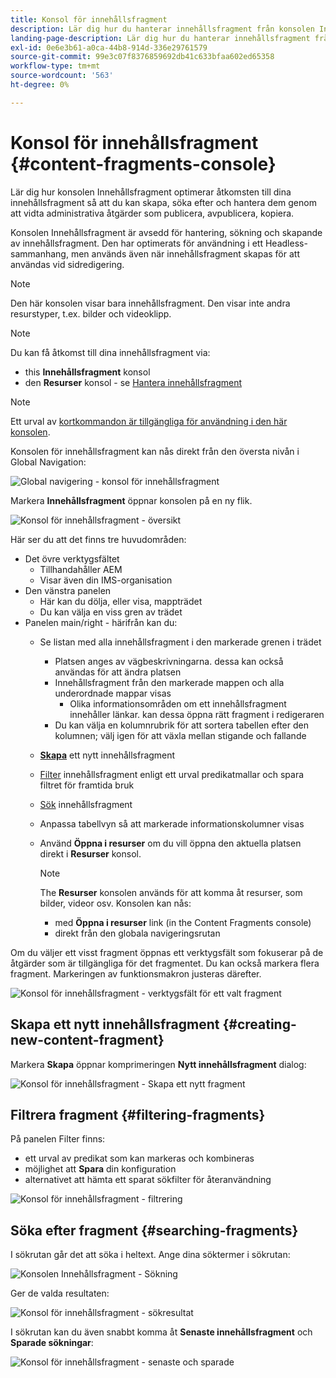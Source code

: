 ```yaml
---
title: Konsol för innehållsfragment
description: Lär dig hur du hanterar innehållsfragment från konsolen Innehållsfragment.
landing-page-description: Lär dig hur du hanterar innehållsfragment från konsolen Innehållsfragment som fokuserar på användning av innehållsfragment i stora volymer för Headless-fall, men som även används vid redigering av sidor.
exl-id: 0e6e3b61-a0ca-44b8-914d-336e29761579
source-git-commit: 99e3c07f8376859692db41c633bfaa602ed65358
workflow-type: tm+mt
source-wordcount: '563'
ht-degree: 0%

---
```


# Konsol för innehållsfragment  {#content-fragments-console}

Lär dig hur konsolen Innehållsfragment optimerar åtkomsten till dina innehållsfragment så att du kan skapa, söka efter och hantera dem genom att vidta administrativa åtgärder som publicera, avpublicera, kopiera.

Konsolen Innehållsfragment är avsedd för hantering, sökning och skapande av innehållsfragment. Den har optimerats för användning i ett Headless-sammanhang, men används även när innehållsfragment skapas för att användas vid sidredigering.

>[!NOTE]
>
>Den här konsolen visar bara innehållsfragment. Den visar inte andra resurstyper, t.ex. bilder och videoklipp.

>[!NOTE]
>
>Du kan få åtkomst till dina innehållsfragment via:
>
>* this **Innehållsfragment** konsol
>* den **Resurser** konsol - se [Hantera innehållsfragment](/help/assets/content-fragments/content-fragments-managing.md)


>[!NOTE]
>
>Ett urval av [kortkommandon är tillgängliga för användning i den här konsolen](/help/sites-cloud/administering/content-fragments/content-fragments-console-keyboard-shortcuts.md).

Konsolen för innehållsfragment kan nås direkt från den översta nivån i Global Navigation:

![Global navigering - konsol för innehållsfragment](assets/cfc-global-navigation.png)

Markera **Innehållsfragment** öppnar konsolen på en ny flik.

![Konsol för innehållsfragment - översikt](assets/cfc-console-overview.png)

Här ser du att det finns tre huvudområden:

* Det övre verktygsfältet
   * Tillhandahåller AEM
   * Visar även din IMS-organisation
* Den vänstra panelen
   * Här kan du dölja, eller visa, mappträdet
   * Du kan välja en viss gren av trädet
* Panelen main/right - härifrån kan du:
   * Se listan med alla innehållsfragment i den markerade grenen i trädet
      * Platsen anges av vägbeskrivningarna. dessa kan också användas för att ändra platsen
      * Innehållsfragment från den markerade mappen och alla underordnade mappar visas
         * Olika informationsområden om ett innehållsfragment innehåller länkar. kan dessa öppna rätt fragment i redigeraren
      * Du kan välja en kolumnrubrik för att sortera tabellen efter den kolumnen; välj igen för att växla mellan stigande och fallande
   * **[Skapa](#creating-new-content-fragment)** ett nytt innehållsfragment
   * [Filter](#filtering-fragments) innehållsfragment enligt ett urval predikatmallar och spara filtret för framtida bruk
   * [Sök](#searching-fragments) innehållsfragment
   * Anpassa tabellvyn så att markerade informationskolumner visas
   * Använd **Öppna i resurser** om du vill öppna den aktuella platsen direkt i **Resurser** konsol.

      >[!NOTE]
      >
      >The **Resurser** konsolen används för att komma åt resurser, som bilder, videor osv.  Konsolen kan nås:
      >
      >* med **Öppna i resurser** link (in the Content Fragments console)
      >* direkt från den globala navigeringsrutan


Om du väljer ett visst fragment öppnas ett verktygsfält som fokuserar på de åtgärder som är tillgängliga för det fragmentet. Du kan också markera flera fragment. Markeringen av funktionsmakron justeras därefter.

![Konsol för innehållsfragment - verktygsfält för ett valt fragment](assets/cfc-fragment-toolbar.png)

## Skapa ett nytt innehållsfragment {#creating-new-content-fragment}

Markera **Skapa** öppnar komprimeringen **Nytt innehållsfragment** dialog:

![Konsol för innehållsfragment - Skapa ett nytt fragment](assets/cfc-console-create.png)

## Filtrera fragment {#filtering-fragments}

På panelen Filter finns:

* ett urval av predikat som kan markeras och kombineras
* möjlighet att **Spara** din konfiguration
* alternativet att hämta ett sparat sökfilter för återanvändning

![Konsol för innehållsfragment - filtrering](assets/cfc-console-filter.png)

## Söka efter fragment {#searching-fragments}

I sökrutan går det att söka i heltext. Ange dina söktermer i sökrutan:

![Konsolen Innehållsfragment - Sökning](assets/cfc-console-search-01.png)

Ger de valda resultaten:

![Konsol för innehållsfragment - sökresultat](assets/cfc-console-search-02.png)

I sökrutan kan du även snabbt komma åt **Senaste innehållsfragment** och **Sparade sökningar**:

![Konsol för innehållsfragment - senaste och sparade](assets/cfc-console-search-03.png)
